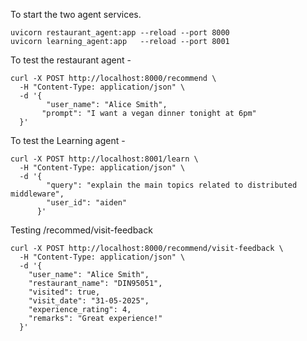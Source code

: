To start the two agent services.

```
uvicorn restaurant_agent:app --reload --port 8000
uvicorn learning_agent:app   --reload --port 8001
```

To test the restaurant agent - 

```
curl -X POST http://localhost:8000/recommend \
  -H "Content-Type: application/json" \
  -d '{
        "user_name": "Alice Smith",
       "prompt": "I want a vegan dinner tonight at 6pm"
  }'
```

To test the Learning agent - 
```
curl -X POST http://localhost:8001/learn \
  -H "Content-Type: application/json" \
  -d '{
        "query": "explain the main topics related to distributed middleware",
        "user_id": "aiden"
      }'
```

Testing /recommed/visit-feedback
```
curl -X POST http://localhost:8000/recommend/visit-feedback \
  -H "Content-Type: application/json" \
  -d '{
    "user_name": "Alice Smith",
    "restaurant_name": "DIN95051",
    "visited": true,
    "visit_date": "31-05-2025",
    "experience_rating": 4,
    "remarks": "Great experience!"
  }'
```